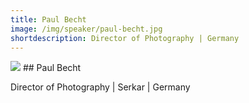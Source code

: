 ```yaml
---
title: Paul Becht
image: /img/speaker/paul-becht.jpg
shortdescription: Director of Photography | Germany
---
```

<img src="/img/speaker/paul-becht.jpg">
## Paul Becht

Director of Photography | Serkar | Germany 
